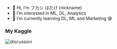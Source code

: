- 👋 Hi, I’m フカシ はたけ (nickname)
- 👀 I’m interested in ML, DL, Analytics
- 🌱 I’m currently learning DL, ML and Marketing 😅

<!---
master-of-nothing/master-of-nothing is a ✨ special ✨ repository because its `README.md` (this file) appears on your GitHub profile.
You can click the Preview link to take a look at your changes.
--->

### My Kaggle 
<!-- ![competition](https://road-to-kaggle-grandmaster.vercel.app/api/badges/firuzjuraev/competition/light)
![dataset](https://road-to-kaggle-grandmaster.vercel.app/api/badges/firuzjuraev/dataset/light)
![notebook](https://road-to-kaggle-grandmaster.vercel.app/api/badges/firuzjuraev/notebook/light) -->
![discussion](https://road-to-kaggle-grandmaster.vercel.app/api/badges/firuzjuraev/discussion/light)
